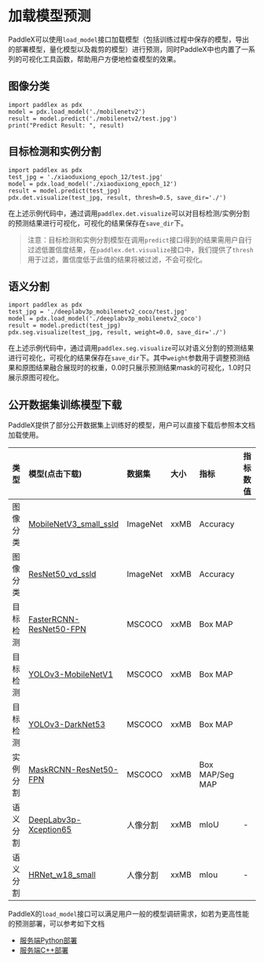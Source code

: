 # 加载模型预测

PaddleX可以使用`load_model`接口加载模型（包括训练过程中保存的模型，导出的部署模型，量化模型以及裁剪的模型）进行预测，同时PaddleX中也内置了一系列的可视化工具函数，帮助用户方便地检查模型的效果。

## 图像分类
```
import paddlex as pdx
model = pdx.load_model('./mobilenetv2')
result = model.predict('./mobilenetv2/test.jpg')
print("Predict Result: ", result)
```


## 目标检测和实例分割
```
import paddlex as pdx
test_jpg = './xiaoduxiong_epoch_12/test.jpg'
model = pdx.load_model('./xiaoduxiong_epoch_12')
result = model.predict(test_jpg)
pdx.det.visualize(test_jpg, result, thresh=0.5, save_dir='./')
```
在上述示例代码中，通过调用`paddlex.det.visualize`可以对目标检测/实例分割的预测结果进行可视化，可视化的结果保存在`save_dir`下。
> 注意：目标检测和实例分割模型在调用`predict`接口得到的结果需用户自行过滤低置信度结果，在`paddlex.det.visualize`接口中，我们提供了`thresh`用于过滤，置信度低于此值的结果将被过滤，不会可视化。


## 语义分割
```
import paddlex as pdx
test_jpg = './deeplabv3p_mobilenetv2_coco/test.jpg'
model = pdx.load_model('./deeplabv3p_mobilenetv2_coco')
result = model.predict(test_jpg)
pdx.seg.visualize(test_jpg, result, weight=0.0, save_dir='./')
```
在上述示例代码中，通过调用`paddlex.seg.visualize`可以对语义分割的预测结果进行可视化，可视化的结果保存在`save_dir`下。其中`weight`参数用于调整预测结果和原图结果融合展现时的权重，0.0时只展示预测结果mask的可视化，1.0时只展示原图可视化。


## 公开数据集训练模型下载

PaddleX提供了部分公开数据集上训练好的模型，用户可以直接下载后参照本文档加载使用。

| 类型 |     模型(点击下载)     |     数据集    |     大小     |     指标    |    指标数值    |
|:--- | :----------  | :-----------  | :----------  | :---------- | :------------- |
| 图像分类 | [MobileNetV3_small_ssld]() | ImageNet | xxMB | Accuracy  |             |
| 图像分类 | [ResNet50_vd_ssld]()  | ImageNet  | xxMB  | Accuracy  |              |
| 目标检测 | [FasterRCNN-ResNet50-FPN]() | MSCOCO | xxMB     |    Box MAP  |                |
| 目标检测 | [YOLOv3-MobileNetV1]()    | MSCOCO | xxMB      | Box MAP    |                 |
| 目标检测 | [YOLOv3-DarkNet53]()      | MSCOCO | xxMB      | Box MAP    |                 |
| 实例分割 | [MaskRCNN-ResNet50-FPN]()  | MSCOCO | xxMB     | Box MAP/Seg MAP |            |
| 语义分割 | [DeepLabv3p-Xception65]()  | 人像分割 | xxMB     | mIoU        |      -          |
| 语义分割 | [HRNet_w18_small]()           | 人像分割   | xxMB   | mIou       |        -           |

PaddleX的`load_model`接口可以满足用户一般的模型调研需求，如若为更高性能的预测部署，可以参考如下文档

- [服务端Python部署]()  
- [服务端C++部署]()


